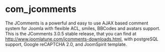 # com_jcomments
The JComments is a powerful and easy to use AJAX based comment system for Joomla with flexible ACL, smiles, BBCodes and avatars support.
This is the JComments 3.0.5 stable release, that you can find at http://www.joomlatune.com/jcomments-downloads.html, with postgreSQL support, Google reCAPTCHA 2.0, and JoomSpirit template.
